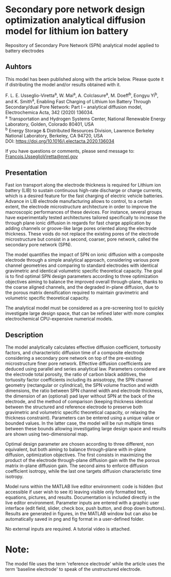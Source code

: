 # Secondary pore network design optimization analytical diffusion model for lithium ion battery
Repository of Secondary Pore Network (SPN) analytical model applied to battery electrodes

## Auhtors
This model has been published along with the article below. Please quote it if distributing the model and/or results obtained with it.

F. L. E. Usseglio-Viretta<sup>a</sup>, W. Mai<sup>a</sup>, A. Colclasure<sup>a</sup>, M. Doeff<sup>b</sup>, Eongyu Yi<sup>b</sup>, and K. Smith<sup>a</sup>, Enabling Fast Charging of Lithium Ion Battery Through Secondary/dual Pore Network: Part I – analytical diffusion model, Electrochemica Acta, 342 (2020) 136034.\
<sup>a</sup> Transportation and Hydrogen Systems Center, National Renewable Energy Laboratory, Golden, Colorado 80401, USA\
<sup>b</sup> Energy Storage & Distributed Resources Division, Lawrence Berkeley National Laboratory, Berkeley, CA 94720, USA\
DOI: https://doi.org/10.1016/j.electacta.2020.136034

If you have questions or comments, please send message to: Francois.UsseglioViretta@nrel.gov

## Presentation

Fast ion transport along the electrode thickness is required for Lithium ion battery (LIB) to sustain continuous high-rate discharge or charge currents, which is a desired feature for the fast charging of electric vehicle batteries. Advance in LIB electrode manufacturing allows to control, to a certain extent, the electrode microstructure architecture in order to improve the macroscopic performances of these devices. For instance, several groups have experimentally tested architectures tailored specifically to increase the through plane ionic diffusion in regards for fast charge application by adding channels or groove-like large pores oriented along the electrode thickness. These voids do not replace the existing pores of the electrode microstructure but consist in a second, coarser, pore network, called the secondary pore network (SPN).

The model quantifies the impact of SPN on ionic diffusion with a composite electrode through a simple analytical approach, considering various pore channel geometries and comparing to standard electrodes with identical gravimetric and identical volumetric specific theoretical capacity. The goal is to find optimal SPN design parameters according to three optimization objectives aiming to balance the improved overall through-plane, thanks to the coarse aligned channels, and the degraded in-plane diffusion, due to the porous matrix densification required to maintain gravimetric and volumetric specific theoretical capacity.

The analytical model must be considered as a pre-screening tool to quickly investigate large design space, that can be refined later with more complex electrochemical CPU-expensive numerical models.

## Description

The model analytically calculates effective diffusion coefficient, tortuosity factors, and characteristic diffusion time of a composite electrode considering a secondary pore network on top of the pre-existing microstructure finer pore network. Effective diffusion coefficients are deduced using parallel and series analytical law. Parameters considered are the electrode total porosity, the ratio of carbon black additives, the tortuosity factor coefficients including its anisotropy, the SPN channel geometry (rectangular or cylindrical), the SPN volume fraction and width dimensions, the ratio between SPN channel width and electrode thickness, the dimension of an (optional) pad layer without SPN at the back of the electrode, and the method of comparison (keeping thickness identical between the structured and reference electrode to preserve both gravimetric and volumetric specific theoretical capacity, or relaxing the thickness constraint). Parameters can be entered using a unique value or bounded values. In the latter case, the model will be run multiple times between these bounds allowing investigating large design space and results are shown using two-dimensional map. 

Optimal design parameter are chosen according to three different, non equivalent, but both aiming to balance through-plane with in-plane diffusion, optimization objectives. The first consists in maximizing the product of the electrode through-plane diffusion gain with the the porous matrix in-plane diffusion gain. The second aims to enforce diffusion coefficient isotropy, while the last one targets diffusion characteristic time isotropy.

Model runs within the MATLAB live editor environment: code is hidden (but accessible if user wish to see it) leaving visible only formatted text, equations, pictures, and results. Documentation is included directly in the live editor environment. Parameter inputs are entered with a graphic user interface (edit field, slider, check box, push button, and drop down buttons). Results are generated in figures, in the MATLAB window but can also be automatically saved in png and fig format in a user-defined folder.

No external inputs are required. A tutorial video is attached.

# Note:
The model file uses the term 'reference electrode' while the article uses the term 'baseline electrode' to speak of the unstructured electrode.
